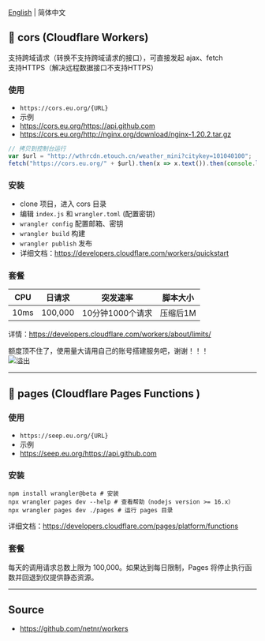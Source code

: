 ﻿[English](README.md) | 简体中文

## 🧡 cors (Cloudflare Workers)
支持跨域请求（转换不支持跨域请求的接口），可直接发起 ajax、fetch  
支持HTTPS（解决远程数据接口不支持HTTPS）

### 使用
- `https://cors.eu.org/{URL}`
- 示例
- <https://cors.eu.org/https://api.github.com>
- <https://cors.eu.org/http://nginx.org/download/nginx-1.20.2.tar.gz>

```js
// 拷贝到控制台运行
var $url = "http://wthrcdn.etouch.cn/weather_mini?citykey=101040100";
fetch("https://cors.eu.org/" + $url).then(x => x.text()).then(console.log)
```

### 安装
- clone 项目，进入 cors 目录
- 编辑 `index.js` 和 `wrangler.toml` (配置密钥)
- `wrangler config` 配置邮箱、密钥
- `wrangler build` 构建
- `wrangler publish` 发布
- 详细文档：<https://developers.cloudflare.com/workers/quickstart>

### 套餐
 CPU | 日请求 | 突发速率 | 脚本大小 
 ---- | ---- | ---- | ---- 
 10ms | 100,000 | 10分钟1000个请求 | 压缩后1M

详情：https://developers.cloudflare.com/workers/about/limits/

额度顶不住了，使用量大请用自己的账号搭建服务吧，谢谢！！！  
![溢出](https://s1.netnr.eu.org/2019/11/03/0752457693.png)

---

## 🧡 pages (Cloudflare Pages Functions )
### 使用
- `https://seep.eu.org/{URL}`
- 示例
- <https://seep.eu.org/https://api.github.com>

### 安装
```
npm install wrangler@beta # 安装
npx wrangler pages dev --help # 查看帮助（nodejs version >= 16.x）
npx wrangler pages dev ./pages # 运行 pages 目录
```
详细文档：<https://developers.cloudflare.com/pages/platform/functions>

### 套餐
每天的调用请求总数上限为 100,000。如果达到每日限制，Pages 将停止执行函数并回退到仅提供静态资源。

---

## Source
- <https://github.com/netnr/workers>